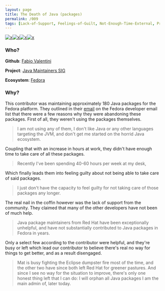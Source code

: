 ```yaml
---
layout: page
title: The Death of Java (packages)
permalink: /009
tags: [Lack-of-Support, Feelings-of-Guilt, Not-Enough-Time-External, Project-Direction]
---
```


[![x](https://img.shields.io/badge/-Lack%20of%20Support-e2062c)](/#LOS)[![x](https://img.shields.io/badge/-Feelings%20of%20Guilt-fae7b5)](/#GUILT)[![x](https://img.shields.io/badge/-Not%20Enough%20Time-orange)](/#NETE)[![x](https://img.shields.io/badge/-Project%20Direction-brightgreen)](/#ProjectD)

### Who?

**Github**: [Fabio Valentini](https://github.com/decathorpe)

**Project**: [Java Maintainers SIG](https://src.fedoraproject.org/group/java-maint-sig)

**Ecosystem**: [Fedora](https://getfedora.org/)

### Why?

This contributor was maintaining approximately 180 Java packages for the Fedora platform. They outlined in their [email](https://lists.fedoraproject.org/archives/list/devel@lists.fedoraproject.org/thread/4EHBACT4I263R4QF75HB3DUJWWANGHAS/) on the Fedora developer email list that there were a few reasons why they were abandoning these packages. First of all, they weren't using the packages themselves. 

> I am not using any of them, I don't like Java or any other languages targeting the JVM, and don't get me started on the horrid Java ecosystem.
>

Coupling that with an increase in hours at work, they didn't have enough time to take care of all these packages. 

> Recently I've been spending 40-60 hours per week at my desk,

Which finally leads them into feeling guilty about not being able to take care of said packages. 

> I just don't have the capacity to feel guilty for not taking care of those packages any longer.

The real nail in the coffin however was the lack of support from the community. They claimed that many of the other developers have not been of much help. 

> Java package maintainers from Red Hat have been exceptionally unhelpful, and have not substantially contributed to Java packages in Fedora in years.

Only a select few according to the contributor were helpful, and they're busy or left which lead our contributor to believe there's real no way for things to get better, and as a result disengaged. 

> Mat is busy fighting the Eclipse dumpster fire most of the time, and the other two have since both left Red Hat for greener pastures. And since I see no way for the situation to improve, there's only one honest thing left that I can do: I will orphan all Java packages I am the main admin of, later today.

